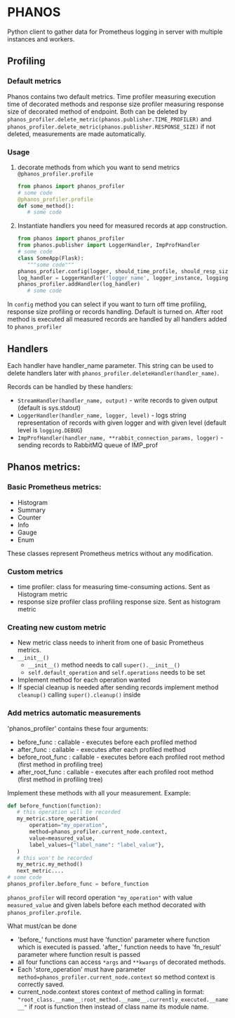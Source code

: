 # PHANOS
Python client to gather data for Prometheus logging in server with multiple instances and workers.

## Profiling

### Default metrics

Phanos contains two default metrics. Time profiler measuring execution time of
decorated methods and response size profiler measuring response size of decorated method
of endpoint. Both can be deleted by `phanos_profiler.delete_metric(phanos.publisher.TIME_PROFILER)`
and `phanos_profiler.delete_metric(phanos.publisher.RESPONSE_SIZE)` if not deleted, measurements are
made automatically.

### Usage

1. decorate methods from which you want to send metrics `@phanos_profiler.profile`
   ```python
   from phanos import phanos_profiler
   # some code
   @phanos_profiler.profile
   def some_method():
      # some code
   ```

2. Instantiate handlers you need for measured records at app construction.
   ```python      
   from phanos import phanos_profiler
   from phanos.publisher import LoggerHandler, ImpProfHandler
   # some code
   class SomeApp(Flask):
      """some code""" 
   phanos_profiler.config(logger, should_time_profile, should_resp_size_profile, should_handle_records)
   log_handler = LoggerHandler('logger_name', logger_instance, logging_level)
   phanos_profiler.addHandler(log_handler)    
      # some code
   ```
In `config` method you can select if you want to turn off  time profiling, response size profiling
 or records handling. Default is turned on.
After root method is executed all measured records are handled by all handlers added to
`phanos_profiler`

## Handlers

Each handler have handler_name parameter. This string can be used to delete handlers later
with `phanos_profiler.deleteHandler(handler_name)`.

Records can be handled by these handlers:
 - `StreamHandler(handler_name, output)` - write records to given output (default is sys.stdout)
 - `LoggerHandler(handler_name, logger, level)` - logs string representation of records with given logger and with given level
(default level is `logging.DEBUG`) 
 - `ImpProfHandler(handler_name, **rabbit_connection_params, logger)` - sending records to RabbitMQ queue of IMP_prof

## Phanos metrics:

### Basic Prometheus metrics:

 - Histogram
 - Summary
 - Counter
 - Info
 - Gauge
 - Enum

These classes represent Prometheus metrics without any modification.


### Custom metrics

 - time profiler: class for measuring time-consuming actions. Sent as Histogram metric
 - response size profiler class profiling response size. Sent as histogram metric
    

### Creating new custom metric

- New metric class needs to inherit from one of basic Prometheus metrics. 
- `__init__()`
  - `__init__()` method needs to call `super().__init__()`
  - `self.default_operation` and `self.operations` needs to be set
- Implement method for each operation wanted
- If special cleanup is needed after sending records implement method `cleanup()` calling `super().cleanup()` inside

### Add metrics automatic measurements

'phanos_profiler' contains these four arguments:
 
- before_func : callable - executes before each profiled method
- after_func : callable - executes after each profiled method
- before_root_func : callable - executes before each profiled root method (first method in profiling tree)
- after_root_func : callable - executes after each profiled root method (first method in profiling tree)

Implement these methods with all your measurement. Example:
   ```python
   def before_function(function):
      # this operation will be recorded
      my_metric.store_operation(
          operation="my_operation",
          method=phanos_profiler.current_node.context,
          value=measured_value,
          label_values={"label_name": "label_value"},
      )
      # this won't be recorded
      my_metric.my_method()
      next_metric....
   # some code 
   phanos_profiler.before_func = before_function
   ```

`phanos_profiler` will record operation `"my_operation"` with value `measured_value` and given labels before
each method decorated with `phanos_profiler.profile`.

What must/can be done
- 'before_' functions must have 'function' parameter where function which is executed is passed.
'after_' function needs to have 'fn_result' parameter where function result is passed
- all four functions can access `*args` and `**kwargs` of decorated methods.
- Each 'store_operation' must have parameter `method=phanos_profiler.current_node.context` so 
method context is correctly saved. 
- current_node.context stores context of method calling in format: 
`"root_class.__name__:root_method.__name__.currently_executed.__name__"` if root is function then instead of 
class name its module name.

